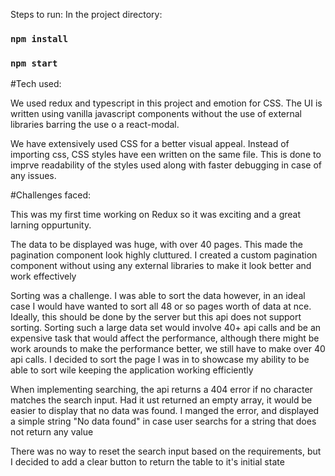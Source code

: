 Steps to run: In the project directory:

### `npm install`

### `npm start`

#Tech used:

We used redux and typescript in this project and emotion for CSS. The UI is written using vanilla javascript components without the use of external libraries barring the use o a react-modal.

We have extensively used CSS for a better visual appeal. Instead of importing css, CSS styles have een written on the same file. This is done to imprve readability of the styles used along with faster debugging in case of any issues.

#Challenges faced:

This was my first time working on Redux so it was exciting and a great larning oppurtunity.

The data to be displayed was huge, with over 40 pages. This made the pagination component look highly cluttured. I created a custom pagination component without using any external libraries to make it look better and work effectively

Sorting was a challenge. I was able to sort the data however, in an ideal case I would have wanted to sort all 48 or so pages worth of data at nce. Ideally, this should be done by the server but this api does not support sorting. Sorting such a large data set would involve 40+ api calls and be an expensive task that would affect the performance, although there might be work arounds to make the performance better, we still have to make over 40 api calls. I decided to sort the page I was in to showcase my ability to be able to sort wile keeping the application working efficiently

When implementing searching, the api returns a 404 error if no character matches the search input. Had it ust returned an empty array, it would be easier to display that no data was found. I manged the error, and displayed a simple string "No data found" in case user searchs for a string that does not return any value

There was no way to reset the search input based on the requirements, but I decided to add a clear button to return the table to it's initial state
